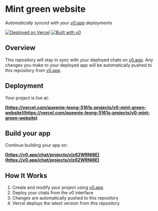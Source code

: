 # Mint green website

*Automatically synced with your [v0.app](https://v0.app) deployments*

[![Deployed on Vercel](https://img.shields.io/badge/Deployed%20on-Vercel-black?style=for-the-badge&logo=vercel)](https://vercel.com/queenie-leong-5161s-projects/v0-mint-green-website)
[![Built with v0](https://img.shields.io/badge/Built%20with-v0.app-black?style=for-the-badge)](https://v0.app/chat/projects/clz62WRNI8E)

## Overview

This repository will stay in sync with your deployed chats on [v0.app](https://v0.app).
Any changes you make to your deployed app will be automatically pushed to this repository from [v0.app](https://v0.app).

## Deployment

Your project is live at:

**[https://vercel.com/queenie-leong-5161s-projects/v0-mint-green-website](https://vercel.com/queenie-leong-5161s-projects/v0-mint-green-website)**

## Build your app

Continue building your app on:

**[https://v0.app/chat/projects/clz62WRNI8E](https://v0.app/chat/projects/clz62WRNI8E)**

## How It Works

1. Create and modify your project using [v0.app](https://v0.app)
2. Deploy your chats from the v0 interface
3. Changes are automatically pushed to this repository
4. Vercel deploys the latest version from this repository